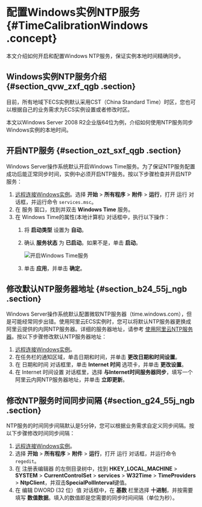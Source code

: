 # 配置Windows实例NTP服务 {#TimeCalibrationWindows .concept}

本文介绍如何开启和配置Windows NTP服务，保证实例本地时间精确同步。

## Windows实例NTP服务介绍 {#section_qvw_zxf_qgb .section}

目前，所有地域下ECS实例默认采用CST（China Standard Time）时区，您也可以根据自己的业务需求为ECS实例设置或者修改时区。

本文以Windows Server 2008 R2企业版64位为例，介绍如何使用NTP服务同步Windows实例的本地时间。

## 开启NTP服务 {#section_ozt_sxf_qgb .section}

Windows Server操作系统默认开启Windows Time服务。为了保证NTP服务配置成功后能正常同步时间，实例中必须开启NTP服务。按以下步骤检查并开启NTP服务：

1.   [远程连接Windows实例](../../../../../intl.zh-CN/实例/实例生命周期/连接实例/连接方式导航.md#)。选择 **开始** \> **所有程序** \> **附件** \> **运行**，打开 运行 对话框，并运行命令 `services.msc`。
2.  在 服务 窗口，找到并双击 **Windows Time** 服务。
3.  在 Windows Time的属性\(本地计算机\) 对话框中，执行以下操作：
    1.  将 **启动类型** 设置为 **自动**。
    2.  确认 **服务状态** 为 **已启动**。如果不是，单击 **启动**。

        ![开启Windows Time服务](http://static-aliyun-doc.oss-cn-hangzhou.aliyuncs.com/assets/img/9806/155102411213081_zh-CN.png)

    3.  单击 **应用**，并单击 **确定**。

## 修改默认NTP服务器地址 {#section_b24_55j_ngb .section}

Windows Server操作系统默认配置微软NTP服务器（time.windows.com），但是可能经常同步出错。使用阿里云ECS实例时，您可以将默认NTP服务器更换成阿里云提供的内网NTP服务器。详细的服务器地址，请参考 [使用阿里云NTP服务器](intl.zh-CN/实例/配置实例/配置时间/使用阿里云NTP服务器.md#)。按以下步骤修改默认NTP服务器地址：

1.   [远程连接Windows实例](../../../../../intl.zh-CN/实例/实例生命周期/连接实例/连接方式导航.md#)。
2.  在任务栏的通知区域，单击日期和时间，并单击 **更改日期和时间设置**。
3.  在 日期和时间 对话框里，单击 **Internet 时间** 选项卡，并单击 **更改设置**。
4.  在 Internet 时间设置 对话框里，选择 **与Internet时间服务器同步**，填写一个阿里云内网NTP服务器地址，并单击 **立即更新**。

## 修改NTP服务时间同步间隔 {#section_g24_55j_ngb .section}

NTP服务的时间同步间隔默认是5分钟，您可以根据业务需求自定义同步间隔。按以下步骤修改时间同步间隔：

1.  [远程连接Windows实例](../../../../../intl.zh-CN/实例/实例生命周期/连接实例/连接方式导航.md#)。
2.  选择 **开始** \> **所有程序** \> **附件** \> **运行**，打开 运行 对话框，并运行命令 `regedit`。
3.  在 注册表编辑器 的左侧目录树中，找到 **HKEY\_LOCAL\_MACHINE** \> **SYSTEM** \> **CurrentControlSet** \> **services** \> **W32Time** \> **TimeProviders** \> **NtpClient**，并双击**SpecialPollInterval**键值。
4.  在 编辑 DWORD \(32 位）值 对话框中，在 **基数** 栏里选择 **十进制**，并按需要填写 **数值数据**。填入的数值即是您需要的同步时间间隔（单位为秒）。

